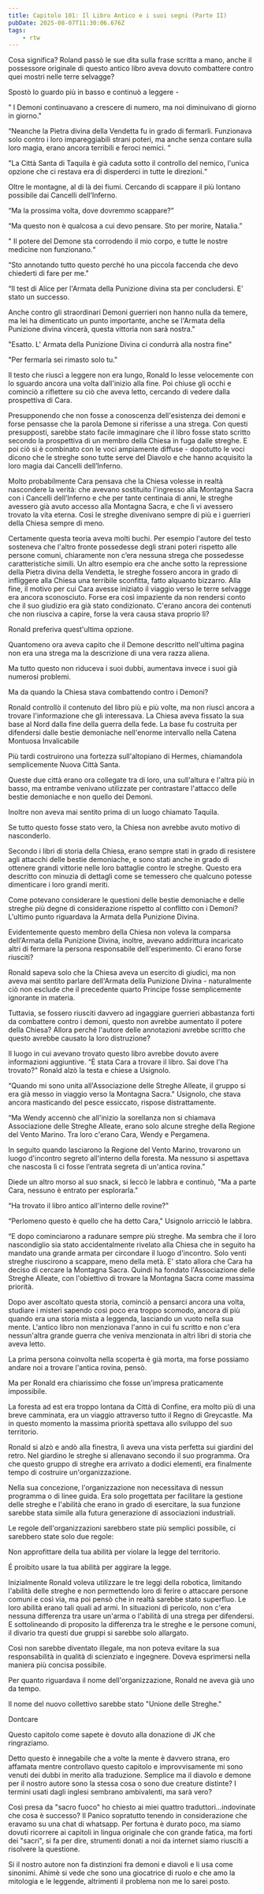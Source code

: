 ```yaml
---
title: Capitolo 101: Il Libro Antico e i suoi segni (Parte II)
pubDate: 2025-08-07T11:30:06.676Z
tags:
    - rtw
---
```











Cosa significa? Roland passò le sue dita sulla frase scritta a mano, anche il possessore originale di questo antico libro aveva dovuto combattere contro quei mostri nelle terre selvagge?


Spostò lo guardo più in basso e continuò a leggere -






” I Demoni continuavano a crescere di numero, ma noi diminuivano di giorno in giorno."






“Neanche la Pietra divina della Vendetta fu in grado di fermarli. Funzionava solo contro i loro impareggiabili strani poteri, ma anche senza contare sulla loro magia, erano ancora terribili e feroci nemici. ”






"La Città Santa di Taquila è già caduta sotto il controllo del nemico, l'unica opzione che ci restava era di disperderci in tutte le direzioni.“






Oltre le montagne, al di là dei fiumi. Cercando di scappare il più lontano possibile dai Cancelli dell’Inferno.






“Ma la prossima volta, dove dovremmo scappare?”






“Ma questo non è qualcosa a cui devo pensare. Sto per morire, Natalia.”






" Il potere del Demone sta corrodendo il mio corpo, e tutte le nostre medicine non funzionano.“


“Sto annotando tutto questo perché ho una piccola faccenda che devo chiederti di fare per me."






“Il test di Alice per l'Armata della Punizione divina sta per concludersi.  E’ stato  un successo.


Anche contro gli straordinari Demoni guerrieri non hanno nulla da temere, ma lei ha dimenticato un punto importante, anche se l'Armata della Punizione divina vincerà, questa vittoria non sarà nostra."






"Esatto. L' Armata della Punizione Divina ci condurrà alla nostra fine"


"Per fermarla sei rimasto solo tu."






Il testo che riuscì a leggere non era lungo, Ronald lo lesse velocemente con lo sguardo ancora una volta dall'inizio alla fine. Poi chiuse gli occhi e cominciò a riflettere su ciò che aveva letto, cercando di vedere dalla prospettiva di Cara.






Presupponendo che non fosse a conoscenza dell'esistenza dei demoni e forse pensasse che  la parola Demone si riferisse a una strega. Con questi presupposti, sarebbe stato facile immaginare che il libro fosse stato scritto secondo la prospettiva di un membro della Chiesa in fuga dalle streghe. E poi ciò si è combinato con le voci ampiamente diffuse - dopotutto le voci dicono che le streghe sono tutte serve del Diavolo e che hanno acquisito la loro magia dai Cancelli dell’Inferno.










Molto probabilmente Cara pensava che la Chiesa volesse in realtà nascondere la verità: che avevano sostituito l'ingresso alla Montagna Sacra con i Cancelli dell’Inferno e che per tante centinaia di anni, le streghe avessero già avuto accesso alla Montagna Sacra, e che lì vi avessero trovato la vita eterna. Così le streghe divenivano sempre di più e i guerrieri della Chiesa sempre di meno.






Certamente questa teoria aveva molti buchi. Per esempio l'autore del testo sosteneva che l'altro fronte possedesse degli strani poteri rispetto alle persone comuni, chiaramente non c’era nessuna strega che possedesse caratteristiche simili. Un altro esempio era che anche sotto la repressione della Pietra divina della Vendetta, le streghe fossero  ancora in grado di infliggere alla Chiesa una terribile sconfitta, fatto alquanto bizzarro.  Alla fine, il motivo per cui Cara avesse iniziato il viaggio verso le terre selvagge era ancora sconosciuto. Forse era così impaziente da non rendersi conto che il suo giudizio era già stato condizionato. C'erano ancora dei contenuti che non riusciva a capire, forse la vera causa stava proprio lì?






Ronald preferiva quest'ultima opzione.


Quantomeno ora aveva capito che il Demone descritto nell'ultima pagina non era una strega ma la descrizione di una vera razza aliena.


Ma tutto questo non riduceva i suoi dubbi, aumentava  invece i suoi già numerosi problemi.






Ma da quando la Chiesa stava combattendo contro i Demoni?






Ronald controllò il contenuto del libro più e più volte, ma non riuscì ancora a trovare l'informazione che gli interessava. La Chiesa aveva fissato la sua base al Nord dalla fine della guerra della fede. La base fu costruita per difendersi dalle bestie demoniache nell'enorme intervallo nella Catena Montuosa Invalicabile


Più tardi costruirono una fortezza sull'altopiano di Hermes, chiamandola semplicemente Nuova Città Santa.


Queste due città erano ora collegate tra di loro, una sull'altura e l'altra più in basso, ma entrambe venivano utilizzate per contrastare l'attacco delle bestie demoniache e non quello dei Demoni.


Inoltre non aveva mai sentito prima di un luogo chiamato Taquila.






Se tutto questo fosse stato vero, la Chiesa non avrebbe avuto motivo di nasconderlo.


Secondo i libri di storia della Chiesa, erano sempre stati in grado di resistere agli attacchi delle bestie demoniache, e sono stati anche in grado di ottenere grandi vittorie nelle loro battaglie contro le streghe. Questo era descritto con minuzia di dettagli come se temessero che qualcuno potesse dimenticare i loro grandi meriti.






Come potevano considerare  le questioni delle bestie demoniache e delle streghe più degne di considerazione rispetto al conflitto con i Demoni?   L'ultimo punto riguardava la Armata della Punizione Divina.










Evidentemente questo membro della Chiesa non voleva la comparsa dell'Armata della Punizione Divina, inoltre, avevano addirittura incaricato altri di fermare la persona responsabile dell'esperimento. Ci erano forse riusciti?






Ronald sapeva solo che la Chiesa aveva un esercito di giudici, ma non aveva mai sentito parlare dell'Armata della Punizione Divina  - naturalmente ciò non esclude che il precedente quarto Principe fosse semplicemente ignorante in materia.










Tuttavia, se fossero riusciti davvero ad ingaggiare  guerrieri abbastanza forti da combattere contro i demoni, questo non avrebbe aumentato il potere della Chiesa? Allora perché l'autore delle annotazioni avrebbe scritto che questo avrebbe causato la loro distruzione?






Il luogo in cui avevano trovato questo libro avrebbe dovuto avere informazioni aggiuntive. “È stata Cara a trovare il libro. Sai dove l'ha trovato?" Ronald alzò la testa e chiese a Usignolo.






“Quando mi sono unita all'Associazione delle Streghe Alleate, il gruppo si era già messo in viaggio verso la Montagna Sacra." Usignolo, che stava ancora masticando del pesce essiccato, rispose distrattamente.


“Ma Wendy accennò che all'inizio la sorellanza non si chiamava Associazione delle Streghe Alleate, erano solo alcune streghe della Regione del Vento Marino. Tra loro c'erano Cara, Wendy e Pergamena.


In seguito quando lasciarono la Regione del Vento Marino, trovarono un luogo d'incontro segreto all'interno della foresta. Ma nessuno si aspettava che nascosta lì ci fosse l’entrata segreta di un'antica rovina.”










Diede un altro morso al suo snack, si leccò le labbra e continuò, "Ma a parte Cara, nessuno è entrato per   esplorarla."






“Ha trovato il libro antico all'interno delle rovine?"






“Perlomeno questo è quello che ha detto Cara," Usignolo arricciò le labbra.






“E dopo cominciarono a radunare sempre più streghe. Ma sembra che il loro nascondiglio sia stato accidentalmente rivelato alla Chiesa che in seguito ha mandato una grande armata per circondare il luogo d'incontro. Solo venti streghe riuscirono a scappare, meno della metà. E' stato allora che Cara ha deciso di cercare la Montagna Sacra. Quindi ha fondato l'Associazione delle Streghe Alleate, con l'obiettivo di trovare la Montagna Sacra come massima priorità.






Dopo aver ascoltato questa storia, cominciò a pensarci ancora una volta, studiare i misteri sapendo così poco era troppo scomodo, ancora di più quando era una storia mista a leggenda, lasciando un vuoto nella sua mente. L'antico libro non menzionava l'anno in cui fu scritto e non c'era nessun'altra grande guerra che veniva menzionata in altri libri di storia che aveva letto.






La prima persona coinvolta nella scoperta è già morta, ma forse possiamo andare noi a trovare l'antica rovina, pensò.






Ma per Ronald era chiarissimo che fosse un'impresa praticamente impossibile.






La foresta ad est era troppo lontana da Città di Confine, era molto più di una breve camminata, era un viaggio attraverso tutto il Regno di Greycastle. Ma in questo momento la massima priorità spettava allo sviluppo del suo territorio.






Ronald si alzò e andò alla finestra, lì aveva una vista perfetta sui giardini del retro. Nel giardino le streghe si allenavano secondo il suo programma. Ora che questo gruppo di streghe era arrivato a dodici elementi, era finalmente tempo di costruire un'organizzazione.






Nella sua concezione, l'organizzazione non necessitava di nessun programma o di linee guida. Era solo progettata per facilitare la gestione delle streghe e l'abilità che erano in grado di esercitare, la sua funzione sarebbe stata simile alla futura generazione di associazioni industriali.






Le regole dell'organizzazioni sarebbero state più semplici possibile, ci sarebbero state solo due regole:


Non approfittare della tua abilità per violare la legge del territorio.


É proibito usare la tua abilità per aggirare la legge.






Inizialmente Ronald voleva utilizzare le tre leggi della robotica, limitando l'abilità delle streghe e non permettendo loro di ferire o attaccare persone comuni e così via, ma poi pensò che in realtà sarebbe stato superfluo.  Le loro abilità erano tali quali ad armi. In situazioni di pericolo, non c'era nessuna differenza tra usare un'arma o l'abilità di una strega per difendersi. E sottolineando di proposito la differenza tra le streghe e le persone comuni, il divario tra questi due gruppi si sarebbe solo allargato.






Così non sarebbe diventato illegale, ma non poteva evitare la sua responsabilità in qualità di scienziato e ingegnere. Doveva esprimersi nella maniera più concisa possibile.






Per quanto riguardava il nome dell'organizzazione, Ronald ne aveva già uno da tempo.






Il nome del nuovo collettivo sarebbe stato "Unione delle Streghe."






Dontcare






Questo capitolo come sapete è dovuto alla donazione di JK che ringraziamo.


Detto questo è innegabile che a volte la mente è davvero strana, ero affamata mentre controllavo questo capitolo e improvvisamente mi sono venuti dei dubbi in merito alla traduzione.  Semplice ma il diavolo e demone per il nostro autore sono la stessa cosa o sono due creature distinte? I termini usati dagli inglesi sembrano ambivalenti, ma sarà vero?


Così presa da "sacro fuoco" ho chiesto ai miei quattro traduttori...indovinate che cosa è successo? Il Panico sopratutto tenendo in considerazione che eravamo su una chat di whatsapp. Per fortuna è durato poco, ma siamo dovuti ricorrere ai capitoli in lingua originale che con grande fatica, ma forti dei "sacri", si fa per dire, strumenti donati a noi da internet siamo riusciti a risolvere la questione.


Si il nostro autore non fa distinzioni fra demoni e diavoli e li usa come sinonimi. Ahimè si vede che sono una giocatrice di ruolo e che amo la mitologia e le leggende, altrimenti il problema non me lo sarei posto.
                                


                                




